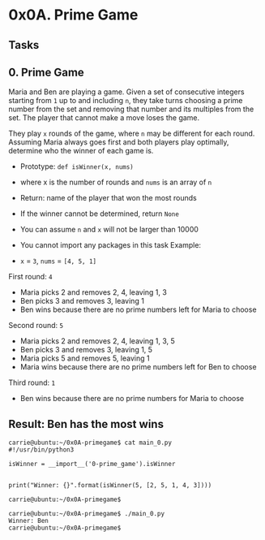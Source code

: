 # 0x0A. Prime Game
## Tasks
## 0. Prime Game
Maria and Ben are playing a game. Given a set of consecutive integers starting from `1` up to and including `n`, they take turns choosing a prime number from the set and removing that number and its multiples from the set. The player that cannot make a move loses the game.

They play `x` rounds of the game, where `n` may be different for each round. Assuming Maria always goes first and both players play optimally, determine who the winner of each game is.

+ Prototype: `def isWinner(x, nums)`
+ where x is the number of rounds and `nums` is an array of `n`
+ Return: name of the player that won the most rounds
+ If the winner cannot be determined, return `None`
+ You can assume `n` and `x` will not be larger than 10000
+ You cannot import any packages in this task
Example:

+ `x` = `3`, `nums` = `[4, 5, 1]`

First round: `4`

+ Maria picks 2 and removes 2, 4, leaving 1, 3
+ Ben picks 3 and removes 3, leaving 1
+ Ben wins because there are no prime numbers left for Maria to choose

Second round: `5`

+ Maria picks 2 and removes 2, 4, leaving 1, 3, 5
+ Ben picks 3 and removes 3, leaving 1, 5
+ Maria picks 5 and removes 5, leaving 1
+ Maria wins because there are no prime numbers left for Ben to choose

Third round: `1`

+ Ben wins because there are no prime numbers for Maria to choose
## Result: Ben has the most wins
```
carrie@ubuntu:~/0x0A-primegame$ cat main_0.py
#!/usr/bin/python3

isWinner = __import__('0-prime_game').isWinner


print("Winner: {}".format(isWinner(5, [2, 5, 1, 4, 3])))

carrie@ubuntu:~/0x0A-primegame$

carrie@ubuntu:~/0x0A-primegame$ ./main_0.py
Winner: Ben
carrie@ubuntu:~/0x0A-primegame$
```
